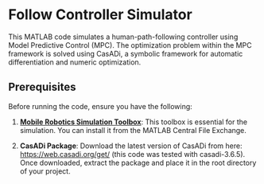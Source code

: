 # Follow Controller Simulator
This MATLAB code simulates a human-path-following controller using Model Predictive Control (MPC). The optimization problem within the MPC framework is solved using CasADi, a symbolic framework for automatic differentiation and numeric optimization.

## Prerequisites
Before running the code, ensure you have the following:

1. **[Mobile Robotics Simulation Toolbox](https://de.mathworks.com/matlabcentral/fileexchange/66586-mobile-robotics-simulation-toolbox)**: This toolbox is essential for the simulation. You can install it from the MATLAB Central File Exchange.

2. **CasADi Package**: Download the latest version of CasADi from here: https://web.casadi.org/get/ (this code was tested with casadi-3.6.5). Once downloaded, extract the package and place it in the root directory of your project.



